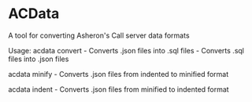 # ACData
A tool for converting Asheron's Call server data formats

Usage:
   acdata convert <file or folder>
    - Converts .json files into .sql files
    - Converts .sql files into .json files

   acdata minify <file or folder>
    - Converts .json files from indented to minified format

   acdata indent <file or folder>
    - Converts .json files from minified to indented format
